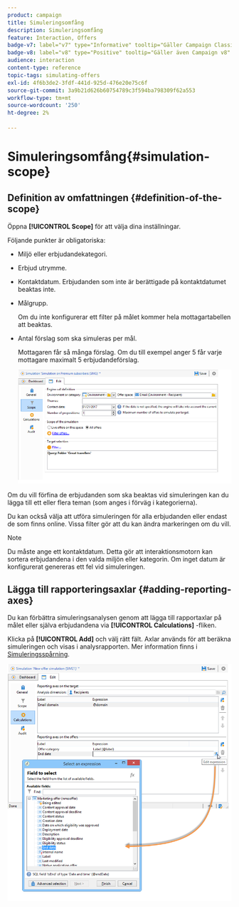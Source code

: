 ```yaml
---
product: campaign
title: Simuleringsomfång
description: Simuleringsomfång
feature: Interaction, Offers
badge-v7: label="v7" type="Informative" tooltip="Gäller Campaign Classic v7"
badge-v8: label="v8" type="Positive" tooltip="Gäller även Campaign v8"
audience: interaction
content-type: reference
topic-tags: simulating-offers
exl-id: 4f6b3de2-3fdf-441d-925d-476e20e75c6f
source-git-commit: 3a9b21d626b60754789c3f594ba798309f62a553
workflow-type: tm+mt
source-wordcount: '250'
ht-degree: 2%

---
```


# Simuleringsomfång{#simulation-scope}



## Definition av omfattningen {#definition-of-the-scope}

Öppna **[!UICONTROL Scope]** för att välja dina inställningar.

Följande punkter är obligatoriska:

* Miljö eller erbjudandekategori.
* Erbjud utrymme.
* Kontaktdatum. Erbjudanden som inte är berättigade på kontaktdatumet beaktas inte.
* Målgrupp.

  Om du inte konfigurerar ett filter på målet kommer hela mottagartabellen att beaktas.

* Antal förslag som ska simuleras per mål.

  Mottagaren får så många förslag. Om du till exempel anger 5 får varje mottagare maximalt 5 erbjudandeförslag.

  ![](assets/offer_simulation_009.png)

Om du vill förfina de erbjudanden som ska beaktas vid simuleringen kan du lägga till ett eller flera teman (som anges i förväg i kategorierna).

Du kan också välja att utföra simuleringen för alla erbjudanden eller endast de som finns online. Vissa filter gör att du kan ändra markeringen om du vill.

>[!NOTE]
>
>Du måste ange ett kontaktdatum. Detta gör att interaktionsmotorn kan sortera erbjudandena i den valda miljön eller kategorin. Om inget datum är konfigurerat genereras ett fel vid simuleringen.

## Lägga till rapporteringsaxlar {#adding-reporting-axes}

Du kan förbättra simuleringsanalysen genom att lägga till rapportaxlar på målet eller själva erbjudandena via **[!UICONTROL Calculations]** -fliken.

Klicka på **[!UICONTROL Add]** och välj rätt fält. Axlar används för att beräkna simuleringen och visas i analysrapporten. Mer information finns i [Simuleringsspårning](../../interaction/using/simulation-tracking.md).

![](assets/offer_simulation_011.png)
